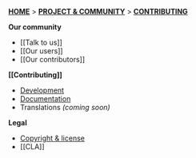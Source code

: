 **[HOME](Home)** > **[PROJECT & COMMUNITY](Snowplow-project-and-community)** > **[CONTRIBUTING](Contributing)**

**Our community**
- [[Talk to us]]  
- [[Our users]]  
- [[Our contributors]] 

**[[Contributing]]** 
- [Development](Contributing-to-development)
- [Documentation](Contributing-to-documentation)
- Translations _(coming soon)_

**Legal**  
- [Copyright & license](Copyright-and-license)  
- [[CLA]]